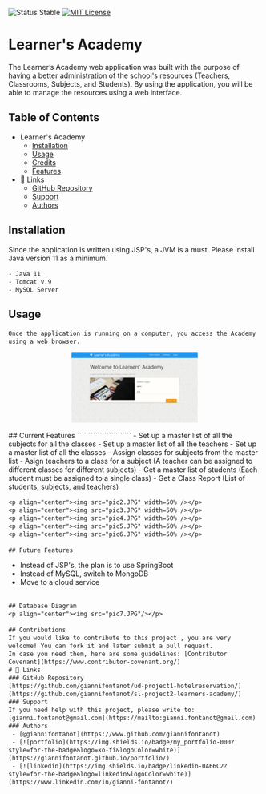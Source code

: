 
![Status Stable](https://img.shields.io/badge/Status-Stable-blue)
[![MIT License](https://img.shields.io/badge/License-MIT%20License-brightgreen)](https://github.com/tterb/atomic-design-ui/blob/master/LICENSEs)
# Learner's Academy
The Learner’s Academy web application was built with the purpose of having a better administration of the school's resources (Teachers, Classrooms, Subjects, and Students). By using the application, you will be able to manage the resources using a web interface.
## Table of Contents
- Learner's Academy
	* [Installation](#installation)
	* [Usage](#usage)
	* [Credits](#credits)
	* [Features](#features)
- [🔗 Links](#---links)
	+ [GitHub Repository](#github-repository)
	+ [Support](#support)
	+ [Authors](#authors)
## Installation
Since the application is written using JSP's, a JVM is a must. Please install Java version 11 as a minimum. 
````````````````````````
- Java 11
- Tomcat v.9
- MySQL Server
````````````````````````
## Usage
````````````````````````
Once the application is running on a computer, you access the Academy using a web browser.
````````````````````````
<p align="center"><img src="pic1.JPG" width=50% /></p>
## Current Features
````````````````````````
- Set up a master list of all the subjects for all the classes
- Set up a master list of all the teachers
- Set up a master list of all the classes
- Assign classes for subjects from the master list
- Asign teachers to a class for a subject (A teacher can be assigned to different classes for different subjects)
- Get a master list of students (Each student must be assigned to a single class)
- Get a Class Report (List of students, subjects, and teachers)

````````````````````````
<p align="center"><img src="pic2.JPG" width=50% /></p>
<p align="center"><img src="pic3.JPG" width=50% /></p>
<p align="center"><img src="pic4.JPG" width=50% /></p>
<p align="center"><img src="pic5.JPG" width=50% /></p>
<p align="center"><img src="pic6.JPG" width=50% /></p>

## Future Features
````````````````````````
- Instead of JSP's, the plan is to use SpringBoot
- Instead of MySQL, switch to MongoDB 
- Move to a cloud service
````````````````````````

## Database Diagram
<p align="center"><img src="pic7.JPG"/></p>

## Contributions
If you would like to contribute to this project , you are very welcome! You can fork it and later submit a pull request. 
In case you need them, here are some guidelines: [Contributor Covenant](https://www.contributor-covenant.org/)
# 🔗 Links
### GitHub Repository
[https://github.com/giannifontanot/ud-project1-hotelreservation/](https://github.com/giannifontanot/sl-project2-learners-academy/)
### Support
If you need help with this project, please write to: [gianni.fontanot@gmail.com](https://mailto:gianni.fontanot@gmail.com)
### Authors
 - [@giannifontanot](https://www.github.com/giannifontanot)
 - [![portfolio](https://img.shields.io/badge/my_portfolio-000?style=for-the-badge&logo=ko-fi&logoColor=white)](https://giannifontanot.github.io/portfolio/)
 - [![linkedin](https://img.shields.io/badge/linkedin-0A66C2?style=for-the-badge&logo=linkedin&logoColor=white)](https://www.linkedin.com/in/gianni-fontanot/)
